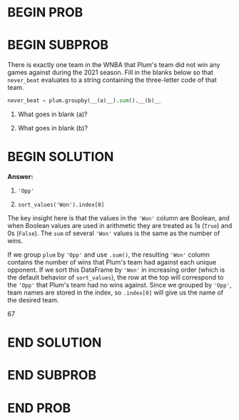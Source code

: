 # BEGIN PROB

# BEGIN SUBPROB

There is exactly one team in the WNBA that Plum's team did not win any games against during the 2021 season. Fill in the blanks below so that `never_beat` evaluates to a string containing the three-letter code of that team.

```py
never_beat = plum.groupby(__(a)__).sum().__(b)__
```

1. What goes in blank (a)?

2. What goes in blank (b)?

# BEGIN SOLUTION

**Answer:**

1. `'Opp'`

2. `sort_values('Won').index[0]`

The key insight here is that the values in the `'Won'` column are Boolean, and when Boolean values are used in arithmetic they are treated as 1s (`True`) and 0s (`False`). The `sum` of several `'Won'` values is the same as the number of wins.

If we group `plum` by `'Opp'` and use `.sum()`, the resulting `'Won'` column contains the number of wins that Plum's team had against each unique opponent. If we sort this DataFrame by `'Won'` in increasing order (which is the default behavior of `sort_values`), the row at the top will correspond to the `'Opp'` that Plum's team had no wins against. Since we grouped by `'Opp'`, team names are stored in the index, so `.index[0]` will give us the name of the desired team.

<average>67</average>

# END SOLUTION

# END SUBPROB

# END PROB